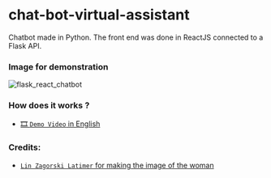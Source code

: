 # chat-bot-virtual-assistant

Chatbot made in Python. The front end was done in ReactJS connected to a Flask API.

### Image for demonstration

![flask_react_chatbot](https://user-images.githubusercontent.com/39144691/147002393-ac2653aa-a9e5-4ec2-a4cf-6e67e296c185.jpg)


### How does it works ?


- [🎞️ `Demo Video` in English](https://youtu.be/oqL1PfoZfKc)


### Credits:


- [`Lin Zagorski Latimer` 
 for making the image of the woman](https://dribbble.com/shots/14575540-Marge-the-Chatbot?utm_source=Clipboard_Shot&utm_campaign=linzagorski&utm_content=Marge%20the%20Chatbot&utm_medium=Social_Share&utm_source=Clipboard_Shot&utm_campaign=linzagorski&utm_content=Marge%20the%20Chatbot&utm_medium=Social_Share&utm_source=Clipboard_Shot&utm_campaign=linzagorski&utm_content=Marge%20the%20Chatbot&utm_medium=Social_Share&utm_source=Clipboard_Shot&utm_campaign=linzagorski&utm_content=Marge%20the%20Chatbot&utm_medium=Social_Share)
